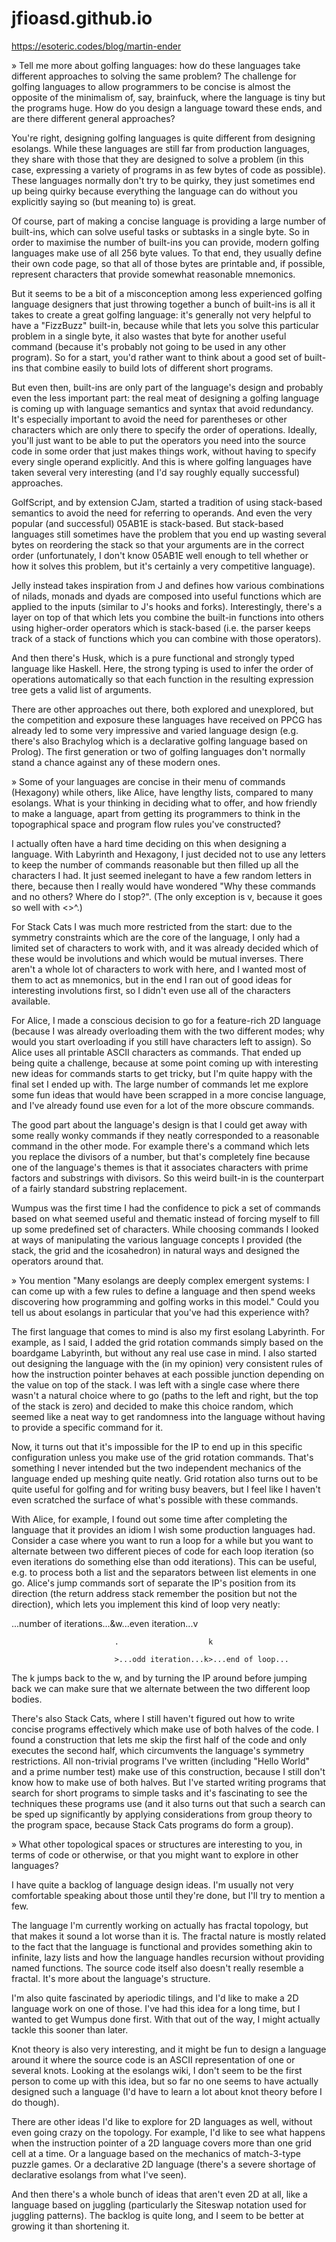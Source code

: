 # jfioasd.github.io

https://esoteric.codes/blog/martin-ender

» Tell me more about golfing languages: how do these languages take different approaches to solving the same problem? The challenge for golfing languages to allow programmers to be concise is almost the opposite of the minimalism of, say, brainfuck, where the language is tiny but the programs huge. How do you design a language toward these ends, and are there different general approaches?

You're right, designing golfing languages is quite different from designing esolangs. While these languages are still far from production languages, they share with those that they are designed to solve a problem (in this case, expressing a variety of programs in as few bytes of code as possible). These languages normally don't try to be quirky, they just sometimes end up being quirky because everything the language can do without you explicitly saying so (but meaning to) is great.

Of course, part of making a concise language is providing a large number of built-ins, which can solve useful tasks or subtasks in a single byte. So in order to maximise the number of built-ins you can provide, modern golfing languages make use of all 256 byte values. To that end, they usually define their own code page, so that all of those bytes are printable and, if possible, represent characters that provide somewhat reasonable mnemonics.

But it seems to be a bit of a misconception among less experienced golfing language designers that just throwing together a bunch of built-ins is all it takes to create a great golfing language: it's generally not very helpful to have a "FizzBuzz" built-in, because while that lets you solve this particular problem in a single byte, it also wastes that byte for another useful command (because it's probably not going to be used in any other program). So for a start, you'd rather want to think about a good set of built-ins that combine easily to build lots of different short programs.

But even then, built-ins are only part of the language's design and probably even the less important part: the real meat of designing a golfing language is coming up with language semantics and syntax that avoid redundancy. It's especially important to avoid the need for parentheses or other characters which are only there to specify the order of operations. Ideally, you'll just want to be able to put the operators you need into the source code in some order that just makes things work, without having to specify every single operand explicitly. And this is where golfing languages have taken several very interesting (and I'd say roughly equally successful) approaches.

GolfScript, and by extension CJam, started a tradition of using stack-based semantics to avoid the need for referring to operands. And even the very popular (and successful) 05AB1E is stack-based. But stack-based languages still sometimes have the problem that you end up wasting several bytes on reordering the stack so that your arguments are in the correct order (unfortunately, I don't know 05AB1E well enough to tell whether or how it solves this problem, but it's certainly a very competitive language).

Jelly instead takes inspiration from J and defines how various combinations of nilads, monads and dyads are composed into useful functions which are applied to the inputs (similar to J's hooks and forks). Interestingly, there's a layer on top of that which lets you combine the built-in functions into others using higher-order operators which is stack-based (i.e. the parser keeps track of a stack of functions which you can combine with those operators).

And then there's Husk, which is a pure functional and strongly typed language like Haskell. Here, the strong typing is used to infer the order of operations automatically so that each function in the resulting expression tree gets a valid list of arguments.

There are other approaches out there, both explored and unexplored, but the competition and exposure these languages have received on PPCG has already led to some very impressive and varied language design (e.g. there's also Brachylog which is a declarative golfing language based on Prolog). The first generation or two of golfing languages don't normally stand a chance against any of these modern ones.

» Some of your languages are concise in their menu of commands (Hexagony) while others, like Alice, have lengthy lists, compared to many esolangs. What is your thinking in deciding what to offer, and how friendly to make a language, apart from getting its programmers to think in the topographical space and program flow rules you've constructed?

I actually often have a hard time deciding on this when designing a language. With Labyrinth and Hexagony, I just decided not to use any letters to keep the number of commands reasonable but then filled up all the characters I had. It just seemed inelegant to have a few random letters in there, because then I really would have wondered "Why these commands and no others? Where do I stop?". (The only exception is v, because it goes so well with <>^.)

For Stack Cats I was much more restricted from the start: due to the symmetry constraints which are the core of the language, I only had a limited set of characters to work with, and it was already decided which of these would be involutions and which would be mutual inverses. There aren't a whole lot of characters to work with here, and I wanted most of them to act as mnemonics, but in the end I ran out of good ideas for interesting involutions first, so I didn't even use all of the characters available.

For Alice, I made a conscious decision to go for a feature-rich 2D language (because I was already overloading them with the two different modes; why would you start overloading if you still have characters left to assign). So Alice uses all printable ASCII characters as commands. That ended up being quite a challenge, because at some point coming up with interesting new ideas for commands starts to get tricky, but I'm quite happy with the final set I ended up with. The large number of commands let me explore some fun ideas that would have been scrapped in a more concise language, and I've already found use even for a lot of the more obscure commands.

The good part about the language's design is that I could get away with some really wonky commands if they neatly corresponded to a reasonable command in the other mode. For example there's a command which lets you replace the divisors of a number, but that's completely fine because one of the language's themes is that it associates characters with prime factors and substrings with divisors. So this weird built-in is the counterpart of a fairly standard substring replacement.

Wumpus was the first time I had the confidence to pick a set of commands based on what seemed useful and thematic instead of forcing myself to fill up some predefined set of characters. While choosing commands I looked at ways of manipulating the various language concepts I provided (the stack, the grid and the icosahedron) in natural ways and designed the operators around that.

» You mention "Many esolangs are deeply complex emergent systems: I can come up with a few rules to define a language and then spend weeks discovering how programming and golfing works in this model." Could you tell us about esolangs in particular that you've had this experience with?

The first language that comes to mind is also my first esolang Labyrinth. For example, as I said, I added the grid rotation commands simply based on the boardgame Labyrinth, but without any real use case in mind. I also started out designing the language with the (in my opinion) very consistent rules of how the instruction pointer behaves at each possible junction depending on the value on top of the stack. I was left with a single case where there wasn't a natural choice where to go (paths to the left and right, but the top of the stack is zero) and decided to make this choice random, which seemed like a neat way to get randomness into the language without having to provide a specific command for it.

Now, it turns out that it's impossible for the IP to end up in this specific configuration unless you make use of the grid rotation commands. That's something I never intended but the two independent mechanics of the language ended up meshing quite neatly. Grid rotation also turns out to be quite useful for golfing and for writing busy beavers, but I feel like I haven't even scratched the surface of what's possible with these commands.

With Alice, for example, I found out some time after completing the language that it provides an idiom I wish some production languages had. Consider a case where you want to run a loop for a while but you want to alternate between two different pieces of code for each loop iteration (so even iterations do something else than odd iterations). This can be useful, e.g. to process both a list and the separators between list elements in one go. Alice's jump commands sort of separate the IP's position from its direction (the return address stack remember the position but not the direction), which lets you implement this kind of loop very neatly:

    
...number of iterations...&w...even iteration...v

                           .                    k

                           >...odd iteration...k>...end of loop...

The k jumps back to the w, and by turning the IP around before jumping back we can make sure that we alternate between the two different loop bodies.

There's also Stack Cats, where I still haven't figured out how to write concise programs effectively which make use of both halves of the code. I found a construction that lets me skip the first half of the code and only executes the second half, which circumvents the language's symmetry restrictions. All non-trivial programs I've written (including "Hello World" and a prime number test) make use of this construction, because I still don't know how to make use of both halves. But I've started writing programs that search for short programs to simple tasks and it's fascinating to see the techniques these programs use (and it also turns out that such a search can be sped up significantly by applying considerations from group theory to the program space, because Stack Cats programs do form a group).

» What other topological spaces or structures are interesting to you, in terms of code or otherwise, or that you might want to explore in other languages?

I have quite a backlog of language design ideas. I'm usually not very comfortable speaking about those until they're done, but I'll try to mention a few.

The language I'm currently working on actually has fractal topology, but that makes it sound a lot worse than it is. The fractal nature is mostly related to the fact that the language is functional and provides something akin to infinite, lazy lists and how the language handles recursion without providing named functions. The source code itself also doesn't really resemble a fractal. It's more about the language's structure.

I'm also quite fascinated by aperiodic tilings, and I'd like to make a 2D language work on one of those. I've had this idea for a long time, but I wanted to get Wumpus done first. With that out of the way, I might actually tackle this sooner than later.

Knot theory is also very interesting, and it might be fun to design a language around it where the source code is an ASCII representation of one or several knots. Looking at the esolangs wiki, I don't seem to be the first person to come up with this idea, but so far no one seems to have actually designed such a language (I'd have to learn a lot about knot theory before I do though).

There are other ideas I'd like to explore for 2D languages as well, without even going crazy on the topology. For example, I'd like to see what happens when the instruction pointer of a 2D language covers more than one grid cell at a time. Or a language based on the mechanics of match-3-type puzzle games. Or a declarative 2D language (there's a severe shortage of declarative esolangs from what I've seen).

And then there's a whole bunch of ideas that aren't even 2D at all, like a language based on juggling (particularly the Siteswap notation used for juggling patterns). The backlog is quite long, and I seem to be better at growing it than shortening it.
